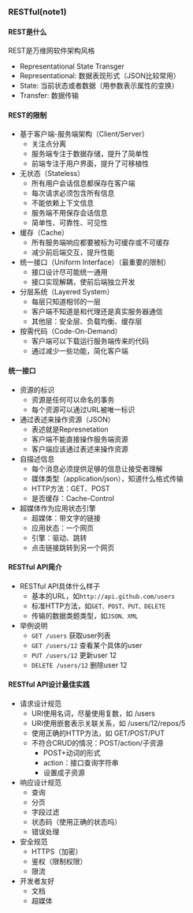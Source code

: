 ### RESTful(note1)

#### REST是什么

REST是万维网软件架构风格 

* Representational State Transger
* Representational: 数据表现形式（JSON比较常用）
* State: 当前状态或者数据（用参数表示属性的变换）
* Transfer: 数据传输

#### REST的限制

* 基于客户端-服务端架构（Client/Server）
  * 关注点分离
  * 服务端专注于数据存储，提升了简单性
  * 前端专注于用户界面，提升了可移植性
* 无状态（Stateless）
  * 所有用户会话信息都保存在客户端
  * 每次请求必须包含所有信息
  * 不能依赖上下文信息
  * 服务端不用保存会话信息
  * 简单性、可靠性、可见性
* 缓存（Cache）
  * 所有服务端响应都要被标为可缓存或不可缓存
  * 减少前后端交互，提升性能
* 统一接口（Uniform Interface）（最重要的限制）
  * 接口设计尽可能统一通用
  * 接口实现解耦，使前后端独立开发
* 分层系统（Layered System）
  * 每层只知道相邻的一层
  * 客户端不知道是和代理还是真实服务器通信
  * 其他层：安全层、负载均衡、缓存层
* 按需代码（Code-On-Demand）
  * 客户端可以下载运行服务端传来的代码
  * 通过减少一些功能，简化客户端

#### 统一接口

* 资源的标识
  * 资源是任何可以命名的事务
  * 每个资源可以通过URL被唯一标识
* 通过表述来操作资源（JSON）
  * 表述就是Represnetation
  * 客户端不能直接操作服务端资源
  * 客户端应该通过表述来操作资源
* 自描述信息
  * 每个消息必须提供足够的信息让接受者理解
  * 媒体类型（application/json），知道什么格式传输
  * HTTP方法：GET、POST
  * 是否缓存：Cache-Control
* 超媒体作为应用状态引擎
  * 超媒体：带文字的链接
  * 应用状态：一个网页
  * 引擎：驱动、跳转
  * 点击链接跳转到另一个网页

#### RESTful API简介

* RESTful API具体什么样子
  * 基本的URL，如`http://api.github.com/users`
  * 标准HTTP方法，如`GET、POST、PUT、DELETE`
  * 传输的数据类题类型，如`JSON、XML`
* 举例说明
  * `GET /users` 获取user列表
  * `GET /users/12` 查看某个具体的user
  * `PUT /users/12` 更新user 12
  * `DELETE /users/12` 删除user 12

#### RESTful API设计最佳实践

* 请求设计规范
  * URI使用名词，尽量使用复数，如 /users
  * URI使用嵌套表示关联关系，如 /users/12/repos/5
  * 使用正确的HTTP方法，如 GET/POST/PUT
  * 不符合CRUD的情况：POST/action/子资源
    * POST+动词的形式
    * action：接口查询字符串
    * 设置成子资源
* 响应设计规范
  * 查询
  * 分页
  * 字段过滤
  * 状态码（使用正确的状态吗）
  * 错误处理
* 安全规范
  * HTTPS（加密）
  * 鉴权（限制权限）
  * 限流
* 开发者友好
  * 文档
  * 超媒体